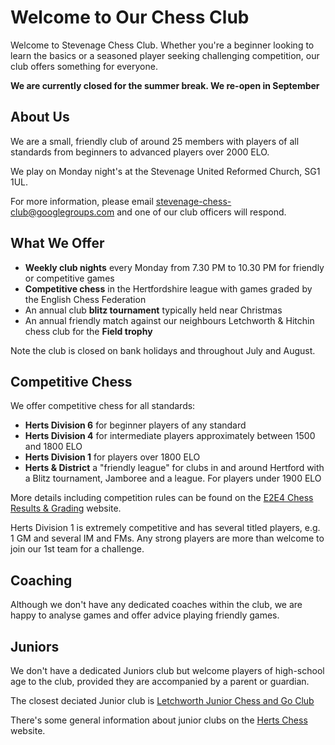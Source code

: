 # Welcome to Our Chess Club

Welcome to Stevenage Chess Club. Whether you're a beginner looking to learn the basics or a seasoned player seeking challenging competition, our club offers something for everyone.

**We are currently closed for the summer break. We re-open in September**

## About Us

We are a small, friendly club of around 25 members with players of all standards from beginners to advanced players over 2000 ELO.

We play on Monday night's at the Stevenage United Reformed Church, SG1 1UL.

For more information, please email stevenage-chess-club@googlegroups.com and one of our club officers will respond.

## What We Offer

- **Weekly club nights** every Monday from 7.30 PM to 10.30 PM for friendly or competitive games
- **Competitive chess** in the Hertfordshire league with games graded by the English Chess Federation
- An annual club **blitz tournament** typically held near Christmas
- An annual friendly match against our neighbours Letchworth & Hitchin chess club for the **Field trophy**

Note the club is closed on bank holidays and throughout July and August.

## Competitive Chess

We offer competitive chess for all standards:

- **Herts Division 6** for beginner players of any standard
- **Herts Division 4** for intermediate players approximately between 1500 and 1800 ELO
- **Herts Division 1** for players over 1800 ELO
- **Herts & District** a "friendly league" for clubs in and around Hertford with a Blitz tournament, Jamboree and a league. For players under 1900 ELO

More details including competition rules can be found on the [E2E4 Chess Results & Grading](https://www.e2-e4.co.uk/chess-results/) website.

Herts Division 1 is extremely competitive and has several titled players, e.g. 1 GM and several IM and FMs. Any strong players are more than welcome to join our 1st team for a challenge.

## Coaching

Although we don't have any dedicated coaches within the club, we are happy to analyse games and offer advice playing friendly games.

## Juniors

We don't have a dedicated Juniors club but welcome players of high-school age to the club, provided they are accompanied by a parent or guardian.

The closest deciated Junior club is [Letchworth Junior Chess and Go Club](https://letchworthandhitchinchess.club/letchworth-junior-chess-and-go-club/)

There's some general information about junior clubs on the [Herts Chess](https://hertschess.com/juniors/) website.
